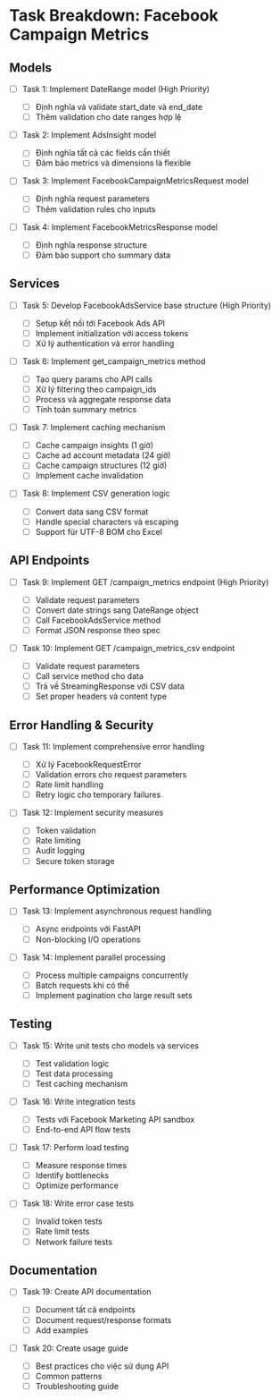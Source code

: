 # Task Breakdown: Facebook Campaign Metrics

## Models

- [ ] Task 1: Implement DateRange model (High Priority)

  - [ ] Định nghĩa và validate start_date và end_date
  - [ ] Thêm validation cho date ranges hợp lệ

- [ ] Task 2: Implement AdsInsight model

  - [ ] Định nghĩa tất cả các fields cần thiết
  - [ ] Đảm bảo metrics và dimensions là flexible

- [ ] Task 3: Implement FacebookCampaignMetricsRequest model

  - [ ] Định nghĩa request parameters
  - [ ] Thêm validation rules cho inputs

- [ ] Task 4: Implement FacebookMetricsResponse model
  - [ ] Định nghĩa response structure
  - [ ] Đảm bảo support cho summary data

## Services

- [ ] Task 5: Develop FacebookAdsService base structure (High Priority)

  - [ ] Setup kết nối tới Facebook Ads API
  - [ ] Implement initialization với access tokens
  - [ ] Xử lý authentication và error handling

- [ ] Task 6: Implement get_campaign_metrics method

  - [ ] Tạo query params cho API calls
  - [ ] Xử lý filtering theo campaign_ids
  - [ ] Process và aggregate response data
  - [ ] Tính toán summary metrics

- [ ] Task 7: Implement caching mechanism

  - [ ] Cache campaign insights (1 giờ)
  - [ ] Cache ad account metadata (24 giờ)
  - [ ] Cache campaign structures (12 giờ)
  - [ ] Implement cache invalidation

- [ ] Task 8: Implement CSV generation logic
  - [ ] Convert data sang CSV format
  - [ ] Handle special characters và escaping
  - [ ] Support für UTF-8 BOM cho Excel

## API Endpoints

- [ ] Task 9: Implement GET /campaign_metrics endpoint (High Priority)

  - [ ] Validate request parameters
  - [ ] Convert date strings sang DateRange object
  - [ ] Call FacebookAdsService method
  - [ ] Format JSON response theo spec

- [ ] Task 10: Implement GET /campaign_metrics_csv endpoint
  - [ ] Validate request parameters
  - [ ] Call service method cho data
  - [ ] Trả về StreamingResponse với CSV data
  - [ ] Set proper headers và content type

## Error Handling & Security

- [ ] Task 11: Implement comprehensive error handling

  - [ ] Xử lý FacebookRequestError
  - [ ] Validation errors cho request parameters
  - [ ] Rate limit handling
  - [ ] Retry logic cho temporary failures

- [ ] Task 12: Implement security measures
  - [ ] Token validation
  - [ ] Rate limiting
  - [ ] Audit logging
  - [ ] Secure token storage

## Performance Optimization

- [ ] Task 13: Implement asynchronous request handling

  - [ ] Async endpoints với FastAPI
  - [ ] Non-blocking I/O operations

- [ ] Task 14: Implement parallel processing
  - [ ] Process multiple campaigns concurrently
  - [ ] Batch requests khi có thể
  - [ ] Implement pagination cho large result sets

## Testing

- [ ] Task 15: Write unit tests cho models và services

  - [ ] Test validation logic
  - [ ] Test data processing
  - [ ] Test caching mechanism

- [ ] Task 16: Write integration tests

  - [ ] Tests với Facebook Marketing API sandbox
  - [ ] End-to-end API flow tests

- [ ] Task 17: Perform load testing

  - [ ] Measure response times
  - [ ] Identify bottlenecks
  - [ ] Optimize performance

- [ ] Task 18: Write error case tests
  - [ ] Invalid token tests
  - [ ] Rate limit tests
  - [ ] Network failure tests

## Documentation

- [ ] Task 19: Create API documentation

  - [ ] Document tất cả endpoints
  - [ ] Document request/response formats
  - [ ] Add examples

- [ ] Task 20: Create usage guide
  - [ ] Best practices cho việc sử dụng API
  - [ ] Common patterns
  - [ ] Troubleshooting guide

